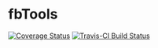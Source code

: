 # fbTools

[![Coverage Status](https://img.shields.io/codecov/c/github/rte-antares-rpackage/fbTools/master.svg)](https://codecov.io/github/rte-antares-rpackage/fbTools?branch=master)
[![Travis-CI Build Status](https://travis-ci.org/rte-antares-rpackage/fbTools.svg?branch=master)](https://travis-ci.org/rte-antares-rpackage/fbTools)